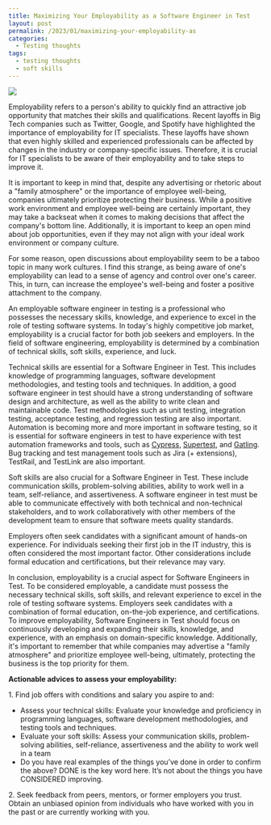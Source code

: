 ```yaml
---
title: Maximizing Your Employability as a Software Engineer in Test
layout: post
permalink: /2023/01/maximizing-your-employability-as
categories:
  - Testing thoughts
tags:
  - testing thoughts
  - soft skills 
---
```


![](/images/blog/photo-1459499362902-55a20553e082.webp)

Employability refers to a person's ability to quickly find an attractive job opportunity that matches their skills and
qualifications. Recent layoffs in Big Tech companies such as Twitter, Google, and Spotify have highlighted the
importance of employability for IT specialists. These layoffs have shown that even highly skilled and experienced
professionals can be affected by changes in the industry or company-specific issues. Therefore, it is crucial for IT
specialists to be aware of their employability and to take steps to improve it.

It is important to keep in mind that, despite any advertising or rhetoric about a "family atmosphere" or the importance
of employee well-being, companies ultimately prioritize protecting their business. While a positive work environment and
employee well-being are certainly important, they may take a backseat when it comes to making decisions that affect the
company's bottom line. Additionally, it is important to keep an open mind about job opportunities, even if they may not
align with your ideal work environment or company culture.

For some reason, open discussions about employability seem to be a taboo topic in many work cultures. I find this
strange, as being aware of one's employability can lead to a sense of agency and control over one's career. This, in
turn, can increase the employee's well-being and foster a positive attachment to the company.

An employable software engineer in testing is a professional who possesses the necessary skills, knowledge, and
experience to excel in the role of testing software systems. In today's highly competitive job market, employability is
a crucial factor for both job seekers and employers. In the field of software engineering, employability is determined
by a combination of technical skills, soft skills, experience, and luck.

Technical skills are essential for a Software Engineer in Test. This includes knowledge of programming languages,
software development methodologies, and testing tools and techniques. In addition, a good software engineer in test
should have a strong understanding of software design and architecture, as well as the ability to write clean and
maintainable code. Test methodologies such as unit testing, integration testing, acceptance testing, and regression
testing are also important. Automation is becoming more and more important in software testing, so it is essential for
software engineers in test to have experience with test automation frameworks and tools, such
as [Cypress](https://www.cantest.it/cypress), [Supertest](https://www.awesome-testing.com/2023/01/superest-api-testing-library.html),
and [Gatling](https://www.awesome-testing.com/2023/01/maximizing-performance-with-gatling.html). Bug tracking and test
management tools such as Jira (+ extensions), TestRail, and TestLink are also important.

Soft skills are also crucial for a Software Engineer in Test. These include communication skills, problem-solving
abilities, ability to work well in a team, self-reliance, and assertiveness. A software engineer in test must be able to
communicate effectively with both technical and non-technical stakeholders, and to work collaboratively with other
members of the development team to ensure that software meets quality standards.

Employers often seek candidates with a significant amount of hands-on experience. For individuals seeking their first
job in the IT industry, this is often considered the most important factor. Other considerations include formal
education and certifications, but their relevance may vary.

In conclusion, employability is a crucial aspect for Software Engineers in Test. To be considered employable, a
candidate must possess the necessary technical skills, soft skills, and relevant experience to excel in the role of
testing software systems. Employers seek candidates with a combination of formal education, on-the-job experience, and
certifications. To improve employability, Software Engineers in Test should focus on continuously developing and
expanding their skills, knowledge, and experience, with an emphasis on domain-specific knowledge. Additionally, it's
important to remember that while companies may advertise a "family atmosphere" and prioritize employee well-being,
ultimately, protecting the business is the top priority for them.

**Actionable advices to assess your employability:**

1\. Find job offers with conditions and salary you aspire to and:

* Assess your technical skills: Evaluate your knowledge and proficiency in programming languages, software development
  methodologies, and testing tools and techniques.
* Evaluate your soft skills: Assess your communication skills, problem-solving abilities, self-reliance, assertiveness
  and the ability to work well in a team
* Do you have real examples of the things you’ve done in order to confirm the above? DONE is the key word here. It’s not
  about the things you have CONSIDERED improving.

2\. Seek feedback from peers, mentors, or former employers you trust. Obtain an unbiased opinion from individuals who
have worked with you in the past or are currently working with you.

